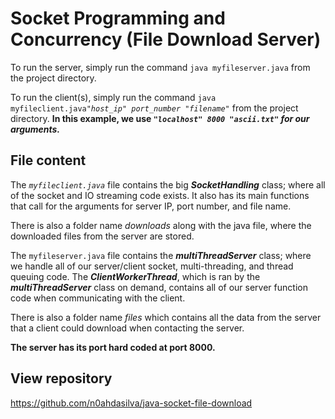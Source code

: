 # Socket Programming and Concurrency (File Download Server)

To run the server, simply run the command
`java myfileserver.java`
from the project directory.

To run the client(s), simply run the command
`java myfileclient.java`*`"host_ip" port_number "filename"`*
from the project directory. **In this example, we use *`"localhost" 8000 "ascii.txt"` for our arguments.***

## File content

The *`myfileclient.java`* file contains the big ***SocketHandling*** class; where all of the socket and IO streaming code exists. It also has its main functions that call for the arguments for server IP, port number, and file name.

There is also a folder name *downloads* along with the java file, where the downloaded files from the server are stored.

The `myfileserver.java` file contains the ***multiThreadServer*** class; where we handle all of our server/client socket, multi-threading, and thread queuing code. The ***ClientWorkerThread***, which is ran by the ***multiThreadServer*** class on demand, contains all of our server function code when communicating with the client.

There is also a folder name *files* which contains all the data from the server that a client could download when contacting the server.

**The server has its port hard coded at port 8000.**

## View repository

https://github.com/n0ahdasilva/java-socket-file-download